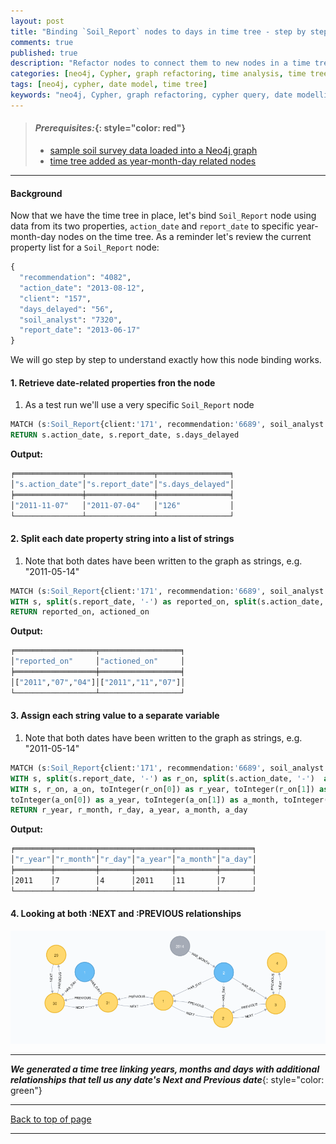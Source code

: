 ```yaml
---
layout: post
title: "Binding `Soil_Report` nodes to days in time tree - step by step"
comments: true
published: true
description: "Refactor nodes to connect them to new nodes in a time tree"
categories: [neo4j, Cypher, graph refactoring, time analysis, time tree]
tags: [neo4j, cypher, date model, time tree]
keywords: "neo4j, Cypher, graph refactoring, cypher query, date modelling, time analysis, time tree"
---
```


> #### *Prerequisites:*{: style="color: red"}
> - [sample soil survey data loaded into a Neo4j graph](/2018/Import-CSV-data-into-Docker-Neo4j-container/)
> - [time tree added as year-month-day related nodes](/2018/Generating-a-time-tree-in-Cypher/)

---

#### Background

Now that we have the time tree in place, let's bind `Soil_Report` node using data from its two properties, `action_date` and `report_date` to specific year-month-day nodes on the time tree. As a reminder let's review the current property list for a `Soil_Report` node:

```python
{
  "recommendation": "4082",
  "action_date": "2013-08-12",
  "client": "157",
  "days_delayed": "56",
  "soil_analyst": "7320",
  "report_date": "2013-06-17"
}
```
We will go step by step to understand exactly how this node binding works.


#### 1. Retrieve date-related properties fron the node

1. As a test run we'll use a very specific `Soil_Report` node

```sql
MATCH (s:Soil_Report{client:'171', recommendation:'6689', soil_analyst:'576'})
RETURN s.action_date, s.report_date, s.days_delayed
```
__Output:__
    
 ```bash
╒═══════════════╤═══════════════╤════════════════╕
│"s.action_date"│"s.report_date"│"s.days_delayed"│
╞═══════════════╪═══════════════╪════════════════╡
│"2011-11-07"   │"2011-07-04"   │"126"           │
└───────────────┴───────────────┴────────────────┘
```

#### 2. Split each date property string into a list of strings

1. Note that both dates have been written to the graph as strings, e.g. "2011-05-14"

```sql
MATCH (s:Soil_Report{client:'171', recommendation:'6689', soil_analyst:'576'})
WITH s, split(s.report_date, '-') as reported_on, split(s.action_date, '-')  as actioned_on
RETURN reported_on, actioned_on
```
__Output:__
    
 ```bash
╒══════════════════╤══════════════════╕
│"reported_on"     │"actioned_on"     │
╞══════════════════╪══════════════════╡
│["2011","07","04"]│["2011","11","07"]│
└──────────────────┴──────────────────┘
```

#### 3. Assign each string value to a separate variable

1. Note that both dates have been written to the graph as strings, e.g. "2011-05-14"

```sql
MATCH (s:Soil_Report{client:'171', recommendation:'6689', soil_analyst:'576'})
WITH s, split(s.report_date, '-') as r_on, split(s.action_date, '-')  as a_on
WITH s, r_on, a_on, toInteger(r_on[0]) as r_year, toInteger(r_on[1]) as r_month, toInteger(r_on[2]) as r_day,
toInteger(a_on[0]) as a_year, toInteger(a_on[1]) as a_month, toInteger(a_on[2]) as a_day
RETURN r_year, r_month, r_day, a_year, a_month, a_day
```
__Output:__
    
 ```bash
╒════════╤═════════╤═══════╤════════╤═════════╤═══════╕
│"r_year"│"r_month"│"r_day"│"a_year"│"a_month"│"a_day"│
╞════════╪═════════╪═══════╪════════╪═════════╪═══════╡
│2011    │7        │4      │2011    │11       │7      │
└────────┴─────────┴───────┴────────┴─────────┴───────┘
```

#### 4. Looking at both :NEXT and :PREVIOUS relationships
 

![Viewing :PREVIOUS+:NEXT relationships](/assets/images/time_tree_both_ways.png)
 
---
***We generated a time tree linking years, months and days with additional relationships that tell us any date's Next and Previous date***{: style="color: green"}

---
[Back to top of page](#)

---

[^1]: 1: [Modelling Dates Using Neo4j](https://www.menome.com/wp/neo4j-modelling-dates/)
[^2]: 2: [GraphAware Neo4j Time Tree](https://graphaware.com/neo4j/2014/08/20/graphaware-neo4j-timetree.html)
[^3]: 3: [Neo4j: Cypher – Creating a time tree down to the day](http://www.markhneedham.com/blog/2014/04/19/neo4j-cypher-creating-a-time-tree-down-to-the-day/)
[^4]: 4: [A multilevel indexing structure (path tree)](http://neo4j.com/docs/1.9.4/cypher-cookbook-path-tree.html)


